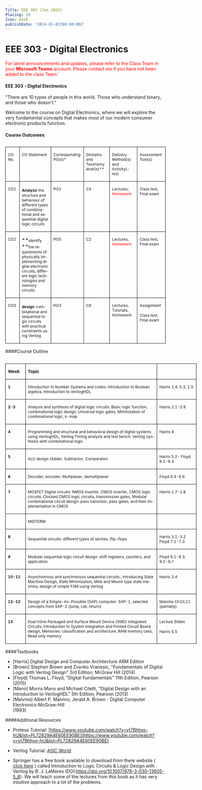 ```yaml
---
Title: EEE 303 (Jan 2024)
Placing: 20
Icon: book
publishDate: '2024-01-01T00:00:00Z'
---
```


# EEE 303 - Digital Electronics
<span style="color:red">For latest announcements and updates, please refer to the Class Team in your **Microsoft Teams** account. Please contact me if you have not been added to the class Team.</style>'

#### EEE 303 - Digital Electronics

"There are 10 types of people in this world. Those who understand binary, and those who doesn't."

Welcome to the course on Digital Electronics, where we will explore the very fundamental concepts that makes most of our modern consumer electronic products function. 


#### Course Outcomes
##

<table class="MsoTableGrid" border="1" cellspacing="0" cellpadding="0" style="border-collapse:collapse;border:none;mso-border-alt:solid windowtext .5pt;
mso-yfti-tbllook:1184;mso-padding-alt:0cm 5.4pt 0cm 5.4pt">

<tbody>

<tr>

<td width="37" valign="top" style="width:27.85pt;border:solid windowtext 1.0pt;
mso-border-alt:solid windowtext .5pt;padding:0cm 5.4pt 0cm 5.4pt">

<span lang="EN-AU" style="font-size:9.0pt">CO No.</span>

</td>

<td width="161" valign="top" style="width:120.85pt;border:solid windowtext 1.0pt;
border-left:none;mso-border-left-alt:solid windowtext .5pt;mso-border-alt:
solid windowtext .5pt;padding:0cm 5.4pt 0cm 5.4pt">

<span lang="EN-AU" style="font-size:9.0pt">CO Statement</span>

</td>

<td width="95" valign="top" style="width:71.55pt;border:solid windowtext 1.0pt;
border-left:none;mso-border-left-alt:solid windowtext .5pt;mso-border-alt:
solid windowtext .5pt;padding:0cm 5.4pt 0cm 5.4pt">

<span lang="EN-AU" style="font-size:9.0pt">Corresponding PO(s)*</span>

</td>

<td width="96" valign="top" style="width:72.05pt;border:solid windowtext 1.0pt;
border-left:none;mso-border-left-alt:solid windowtext .5pt;mso-border-alt:
solid windowtext .5pt;padding:0cm 5.4pt 0cm 5.4pt">

<span lang="EN-AU" style="font-size:9.0pt">Domains and Taxonomy level(s)**</span>

</td>

<td width="108" valign="top" style="width:80.95pt;border:solid windowtext 1.0pt;
border-left:none;mso-border-left-alt:solid windowtext .5pt;mso-border-alt:
solid windowtext .5pt;padding:0cm 5.4pt 0cm 5.4pt">

<span lang="EN-AU" style="font-size:9.0pt">Delivery Method(s) and Activity(-ies)</span>

</td>

<td width="88" valign="top" style="width:66.35pt;border:solid windowtext 1.0pt;
border-left:none;mso-border-left-alt:solid windowtext .5pt;mso-border-alt:
solid windowtext .5pt;padding:0cm 5.4pt 0cm 5.4pt">

<span lang="EN-AU" style="font-size:9.0pt">Assessment Tool(s)</span>

</td>

</tr>

<tr>

<td width="37" valign="top" style="width:27.85pt;border:solid windowtext 1.0pt;
border-top:none;mso-border-top-alt:solid windowtext .5pt;mso-border-alt:solid windowtext .5pt;
padding:0cm 5.4pt 0cm 5.4pt">

<span lang="EN-AU" style="font-size:9.0pt;mso-ascii-font-family:
&quot;Times New Roman&quot;;mso-hansi-font-family:&quot;Times New Roman&quot;;mso-bidi-font-family:
&quot;Times New Roman&quot;">CO1</span><span lang="EN-AU" style="font-size:9.0pt"></span>

</td>

<td width="161" valign="top" style="width:120.85pt;border-top:none;border-left:
none;border-bottom:solid windowtext 1.0pt;border-right:solid windowtext 1.0pt;
mso-border-top-alt:solid windowtext .5pt;mso-border-left-alt:solid windowtext .5pt;
mso-border-alt:solid windowtext .5pt;padding:0cm 5.4pt 0cm 5.4pt">

**<span lang="EN-AU" style="font-size:9.0pt;mso-ascii-font-family:
&quot;Times New Roman&quot;;mso-hansi-font-family:&quot;Times New Roman&quot;;mso-bidi-font-family:
&quot;Times New Roman&quot;">Analyze</span>** <span lang="EN-AU" style="font-size:9.0pt;
mso-ascii-font-family:&quot;Times New Roman&quot;;mso-hansi-font-family:&quot;Times New Roman&quot;;
mso-bidi-font-family:&quot;Times New Roman&quot;">the structure and behaviour of different types of combinational and sequential digital logic circuits</span>

</td>

<td width="95" valign="top" style="width:71.55pt;border-top:none;border-left:
none;border-bottom:solid windowtext 1.0pt;border-right:solid windowtext 1.0pt;
mso-border-top-alt:solid windowtext .5pt;mso-border-left-alt:solid windowtext .5pt;
mso-border-alt:solid windowtext .5pt;padding:0cm 5.4pt 0cm 5.4pt">

<span lang="EN-AU" style="font-size:9.0pt;mso-ascii-font-family:
&quot;Times New Roman&quot;;mso-hansi-font-family:&quot;Times New Roman&quot;;mso-bidi-font-family:
&quot;Times New Roman&quot;">PO1</span><span lang="EN-AU" style="font-size:9.0pt;
background:yellow;mso-highlight:yellow"></span>

</td>

<td width="96" valign="top" style="width:72.05pt;border-top:none;border-left:
none;border-bottom:solid windowtext 1.0pt;border-right:solid windowtext 1.0pt;
mso-border-top-alt:solid windowtext .5pt;mso-border-left-alt:solid windowtext .5pt;
mso-border-alt:solid windowtext .5pt;padding:0cm 5.4pt 0cm 5.4pt">

<span lang="EN-AU" style="font-size:9.0pt;mso-ascii-font-family:
&quot;Times New Roman&quot;;mso-hansi-font-family:&quot;Times New Roman&quot;;mso-bidi-font-family:
&quot;Times New Roman&quot;">C4</span><span lang="EN-AU" style="font-size:9.0pt;
background:yellow;mso-highlight:yellow"></span>

</td>

<td width="108" valign="top" style="width:80.95pt;border-top:none;border-left:
none;border-bottom:solid windowtext 1.0pt;border-right:solid windowtext 1.0pt;
mso-border-top-alt:solid windowtext .5pt;mso-border-left-alt:solid windowtext .5pt;
mso-border-alt:solid windowtext .5pt;padding:0cm 5.4pt 0cm 5.4pt">

<span lang="EN-AU" style="font-size:9.0pt;mso-ascii-font-family:
&quot;Times New Roman&quot;;mso-hansi-font-family:&quot;Times New Roman&quot;;mso-bidi-font-family:
&quot;Times New Roman&quot;">Lectures, <span style="color:red">Homework</span></span><span lang="EN-AU" style="font-size:9.0pt;background:yellow;mso-highlight:yellow"></span>

</td>

<td width="88" valign="top" style="width:66.35pt;border-top:none;border-left:
none;border-bottom:solid windowtext 1.0pt;border-right:solid windowtext 1.0pt;
mso-border-top-alt:solid windowtext .5pt;mso-border-left-alt:solid windowtext .5pt;
mso-border-alt:solid windowtext .5pt;padding:0cm 5.4pt 0cm 5.4pt">

<span lang="EN-AU" style="font-size:9.0pt;mso-ascii-font-family:
&quot;Times New Roman&quot;;mso-hansi-font-family:&quot;Times New Roman&quot;;mso-bidi-font-family:
&quot;Times New Roman&quot;">Class test, Final exam</span><span lang="EN-AU" style="font-size:9.0pt;background:yellow;mso-highlight:yellow"></span>

</td>

</tr>

<tr>

<td width="37" valign="top" style="width:27.85pt;border:solid windowtext 1.0pt;
border-top:none;mso-border-top-alt:solid windowtext .5pt;mso-border-alt:solid windowtext .5pt;
padding:0cm 5.4pt 0cm 5.4pt">

<span lang="EN-AU" style="font-size:9.0pt;mso-ascii-font-family:
&quot;Times New Roman&quot;;mso-hansi-font-family:&quot;Times New Roman&quot;;mso-bidi-font-family:
&quot;Times New Roman&quot;">CO2</span><span lang="EN-AU" style="font-size:9.0pt"></span>

</td>

<td width="161" valign="top" style="width:120.85pt;border-top:none;border-left:
none;border-bottom:solid windowtext 1.0pt;border-right:solid windowtext 1.0pt;
mso-border-top-alt:solid windowtext .5pt;mso-border-left-alt:solid windowtext .5pt;
mso-border-alt:solid windowtext .5pt;padding:0cm 5.4pt 0cm 5.4pt">

**<span lang="EN-AU" style="font-size:9.0pt;mso-ascii-font-family:
&quot;Times New Roman&quot;;mso-hansi-font-family:&quot;Times New Roman&quot;;mso-bidi-font-family:
&quot;Times New Roman&quot;">identify</span> **<span lang="EN-AU" style="font-size:
9.0pt;mso-ascii-font-family:&quot;Times New Roman&quot;;mso-hansi-font-family:&quot;Times New Roman&quot;;
mso-bidi-font-family:&quot;Times New Roman&quot;">the requirements of physically implementing digital electronic circuits, different logic technologies and memory circuits</span><span lang="EN-AU" style="font-size:9.0pt;background:
yellow;mso-highlight:yellow"></span>

</td>

<td width="95" valign="top" style="width:71.55pt;border-top:none;border-left:
none;border-bottom:solid windowtext 1.0pt;border-right:solid windowtext 1.0pt;
mso-border-top-alt:solid windowtext .5pt;mso-border-left-alt:solid windowtext .5pt;
mso-border-alt:solid windowtext .5pt;padding:0cm 5.4pt 0cm 5.4pt">

<span lang="EN-AU" style="font-size:9.0pt;mso-ascii-font-family:
&quot;Times New Roman&quot;;mso-hansi-font-family:&quot;Times New Roman&quot;;mso-bidi-font-family:
&quot;Times New Roman&quot;">PO5</span><span lang="EN-AU" style="font-size:9.0pt;
background:yellow;mso-highlight:yellow"></span>

</td>

<td width="96" valign="top" style="width:72.05pt;border-top:none;border-left:
none;border-bottom:solid windowtext 1.0pt;border-right:solid windowtext 1.0pt;
mso-border-top-alt:solid windowtext .5pt;mso-border-left-alt:solid windowtext .5pt;
mso-border-alt:solid windowtext .5pt;padding:0cm 5.4pt 0cm 5.4pt">

<span lang="EN-AU" style="font-size:9.0pt;mso-ascii-font-family:
&quot;Times New Roman&quot;;mso-hansi-font-family:&quot;Times New Roman&quot;;mso-bidi-font-family:
&quot;Times New Roman&quot;">C2</span><span lang="EN-AU" style="font-size:9.0pt;
background:yellow;mso-highlight:yellow"></span>

</td>

<td width="108" valign="top" style="width:80.95pt;border-top:none;border-left:
none;border-bottom:solid windowtext 1.0pt;border-right:solid windowtext 1.0pt;
mso-border-top-alt:solid windowtext .5pt;mso-border-left-alt:solid windowtext .5pt;
mso-border-alt:solid windowtext .5pt;padding:0cm 5.4pt 0cm 5.4pt">

<span lang="EN-AU" style="font-size:9.0pt;mso-ascii-font-family:
&quot;Times New Roman&quot;;mso-hansi-font-family:&quot;Times New Roman&quot;;mso-bidi-font-family:
&quot;Times New Roman&quot;">Lectures, <span style="color:red">Homework</span></span><span lang="EN-AU" style="font-size:9.0pt;background:yellow;mso-highlight:yellow"></span>

</td>

<td width="88" valign="top" style="width:66.35pt;border-top:none;border-left:
none;border-bottom:solid windowtext 1.0pt;border-right:solid windowtext 1.0pt;
mso-border-top-alt:solid windowtext .5pt;mso-border-left-alt:solid windowtext .5pt;
mso-border-alt:solid windowtext .5pt;padding:0cm 5.4pt 0cm 5.4pt">

<span lang="EN-AU" style="font-size:9.0pt;mso-ascii-font-family:
&quot;Times New Roman&quot;;mso-hansi-font-family:&quot;Times New Roman&quot;;mso-bidi-font-family:
&quot;Times New Roman&quot;">Class test, Final exam</span><span lang="EN-AU" style="font-size:9.0pt;background:yellow;mso-highlight:yellow"></span>

</td>

</tr>

<tr>

<td width="37" valign="top" style="width:27.85pt;border:solid windowtext 1.0pt;
border-top:none;mso-border-top-alt:solid windowtext .5pt;mso-border-alt:solid windowtext .5pt;
padding:0cm 5.4pt 0cm 5.4pt">

<span lang="EN-AU" style="font-size:9.0pt;mso-ascii-font-family:
&quot;Times New Roman&quot;;mso-hansi-font-family:&quot;Times New Roman&quot;;mso-bidi-font-family:
&quot;Times New Roman&quot;">CO3</span>

</td>

<td width="161" valign="top" style="width:120.85pt;border-top:none;border-left:
none;border-bottom:solid windowtext 1.0pt;border-right:solid windowtext 1.0pt;
mso-border-top-alt:solid windowtext .5pt;mso-border-left-alt:solid windowtext .5pt;
mso-border-alt:solid windowtext .5pt;padding:0cm 5.4pt 0cm 5.4pt">

**<span lang="EN-AU" style="font-size:9.0pt;mso-ascii-font-family:
&quot;Times New Roman&quot;;mso-hansi-font-family:&quot;Times New Roman&quot;;mso-bidi-font-family:
&quot;Times New Roman&quot;">design</span>** <span lang="EN-AU" style="font-size:9.0pt;
mso-ascii-font-family:&quot;Times New Roman&quot;;mso-hansi-font-family:&quot;Times New Roman&quot;;
mso-bidi-font-family:&quot;Times New Roman&quot;">combinational and sequential logic circuits with practical constraints using Verilog</span>

</td>

<td width="95" valign="top" style="width:71.55pt;border-top:none;border-left:
none;border-bottom:solid windowtext 1.0pt;border-right:solid windowtext 1.0pt;
mso-border-top-alt:solid windowtext .5pt;mso-border-left-alt:solid windowtext .5pt;
mso-border-alt:solid windowtext .5pt;padding:0cm 5.4pt 0cm 5.4pt">

<span lang="EN-AU" style="font-size:9.0pt;mso-ascii-font-family:
&quot;Times New Roman&quot;;mso-hansi-font-family:&quot;Times New Roman&quot;;mso-bidi-font-family:
&quot;Times New Roman&quot;">PO3</span>

</td>

<td width="96" valign="top" style="width:72.05pt;border-top:none;border-left:
none;border-bottom:solid windowtext 1.0pt;border-right:solid windowtext 1.0pt;
mso-border-top-alt:solid windowtext .5pt;mso-border-left-alt:solid windowtext .5pt;
mso-border-alt:solid windowtext .5pt;padding:0cm 5.4pt 0cm 5.4pt">

<span lang="EN-AU" style="font-size:9.0pt;mso-ascii-font-family:
&quot;Times New Roman&quot;;mso-hansi-font-family:&quot;Times New Roman&quot;;mso-bidi-font-family:
&quot;Times New Roman&quot;">C6</span>

</td>

<td width="108" valign="top" style="width:80.95pt;border-top:none;border-left:
none;border-bottom:solid windowtext 1.0pt;border-right:solid windowtext 1.0pt;
mso-border-top-alt:solid windowtext .5pt;mso-border-left-alt:solid windowtext .5pt;
mso-border-alt:solid windowtext .5pt;padding:0cm 5.4pt 0cm 5.4pt">

<span lang="EN-AU" style="font-size:9.0pt;mso-ascii-font-family:
&quot;Times New Roman&quot;;mso-hansi-font-family:&quot;Times New Roman&quot;;mso-bidi-font-family:
&quot;Times New Roman&quot;">Lectures, Tutorials, Homework</span>

</td>

<td width="88" valign="top" style="width:66.35pt;border-top:none;border-left:
none;border-bottom:solid windowtext 1.0pt;border-right:solid windowtext 1.0pt;
mso-border-top-alt:solid windowtext .5pt;mso-border-left-alt:solid windowtext .5pt;
mso-border-alt:solid windowtext .5pt;padding:0cm 5.4pt 0cm 5.4pt">

<span lang="EN-AU" style="font-size:9.0pt;mso-ascii-font-family:
&quot;Times New Roman&quot;;mso-hansi-font-family:&quot;Times New Roman&quot;;mso-bidi-font-family:
&quot;Times New Roman&quot;">Assignment</span>

<span lang="EN-AU" style="font-size:9.0pt;mso-ascii-font-family:
&quot;Times New Roman&quot;;mso-hansi-font-family:&quot;Times New Roman&quot;;mso-bidi-font-family:
&quot;Times New Roman&quot;">Class test, Final exam</span>

</td>

</tr>

</tbody>

</table>



####Course Outline
##

##

<table class="MsoTableGrid" border="1" cellspacing="0" cellpadding="0" width="601" style="width:450.8pt;border-collapse:collapse;border:none;mso-border-alt:solid windowtext .5pt;
mso-yfti-tbllook:1184;mso-padding-alt:0cm 5.4pt 0cm 5.4pt">

<tbody>

<tr>

<td width="48" valign="top" style="width:36.35pt;border:solid windowtext 1.0pt;
mso-border-alt:solid windowtext .5pt;padding:0cm 5.4pt 0cm 5.4pt">

**<span lang="EN-AU" style="font-size:10.0pt;mso-ascii-font-family:&quot;Times New Roman&quot;;mso-hansi-font-family:
&quot;Times New Roman&quot;;mso-bidi-font-family:&quot;Times New Roman&quot;">Week</span>**

</td>

<td width="437" valign="top" style="width:327.9pt;border:solid windowtext 1.0pt;
border-left:none;mso-border-left-alt:solid windowtext .5pt;mso-border-alt:
solid windowtext .5pt;padding:0cm 5.4pt 0cm 5.4pt">

**<span lang="EN-AU" style="font-size:10.0pt;mso-ascii-font-family:&quot;Times New Roman&quot;;mso-hansi-font-family:
&quot;Times New Roman&quot;;mso-bidi-font-family:&quot;Times New Roman&quot;">Topic</span>**

</td>

<td width="115" valign="top" style="width:86.55pt;border:solid windowtext 1.0pt;
border-left:none;mso-border-left-alt:solid windowtext .5pt;mso-border-alt:
solid windowtext .5pt;padding:0cm 5.4pt 0cm 5.4pt">

**<span lang="EN-AU" style="font-size:10.0pt;mso-ascii-font-family:&quot;Times New Roman&quot;;mso-hansi-font-family:
&quot;Times New Roman&quot;;mso-bidi-font-family:&quot;Times New Roman&quot;"> </span>**

</td>

</tr>

<tr>

<td width="48" valign="top" style="width:36.35pt;border:solid windowtext 1.0pt;
border-top:none;mso-border-top-alt:solid windowtext .5pt;mso-border-alt:solid windowtext .5pt;
padding:0cm 5.4pt 0cm 5.4pt">

**<span lang="EN-AU" style="font-size:9.0pt;mso-ascii-font-family:&quot;Times New Roman&quot;;mso-hansi-font-family:
&quot;Times New Roman&quot;;mso-bidi-font-family:&quot;Times New Roman&quot;">1</span>**

</td>

<td width="437" style="width:327.9pt;border-top:none;border-left:none;
border-bottom:solid windowtext 1.0pt;border-right:solid windowtext 1.0pt;
mso-border-top-alt:solid windowtext .5pt;mso-border-left-alt:solid windowtext .5pt;
mso-border-alt:solid windowtext .5pt;padding:0cm 5.4pt 0cm 5.4pt">

<span lang="EN-AU" style="font-size:9.0pt;mso-ascii-font-family:&quot;Times New Roman&quot;;mso-hansi-font-family:
&quot;Times New Roman&quot;;mso-bidi-font-family:&quot;Times New Roman&quot;">Introduction to Number Systems and codes. Introduction to Boolean algebra, Introduction to VerilogHDL</span>

</td>

<td width="115" valign="top" style="width:86.55pt;border-top:none;border-left:
none;border-bottom:solid windowtext 1.0pt;border-right:solid windowtext 1.0pt;
mso-border-top-alt:solid windowtext .5pt;mso-border-left-alt:solid windowtext .5pt;
mso-border-alt:solid windowtext .5pt;padding:0cm 5.4pt 0cm 5.4pt">

<span lang="EN-AU" style="font-size:9.0pt;mso-ascii-font-family:&quot;Times New Roman&quot;;mso-hansi-font-family:
&quot;Times New Roman&quot;;mso-bidi-font-family:&quot;Times New Roman&quot;">Harris 1.4, 5.3, 1.5</span>

</td>

</tr>

<tr>

<td width="48" valign="top" style="width:36.35pt;border:solid windowtext 1.0pt;
border-top:none;mso-border-top-alt:solid windowtext .5pt;mso-border-alt:solid windowtext .5pt;
padding:0cm 5.4pt 0cm 5.4pt">

**<span lang="EN-AU" style="font-size:9.0pt;mso-ascii-font-family:&quot;Times New Roman&quot;;mso-hansi-font-family:
&quot;Times New Roman&quot;;mso-bidi-font-family:&quot;Times New Roman&quot;">2-3</span>**

</td>

<td width="437" style="width:327.9pt;border-top:none;border-left:none;
border-bottom:solid windowtext 1.0pt;border-right:solid windowtext 1.0pt;
mso-border-top-alt:solid windowtext .5pt;mso-border-left-alt:solid windowtext .5pt;
mso-border-alt:solid windowtext .5pt;padding:0cm 5.4pt 0cm 5.4pt">

<span lang="EN-AU" style="font-size:9.0pt;mso-ascii-font-family:&quot;Times New Roman&quot;;mso-hansi-font-family:
&quot;Times New Roman&quot;;mso-bidi-font-family:&quot;Times New Roman&quot;">Analysis and synthesis of digital logic circuits: Basic logic function, combinational logic design, Universal logic gates, Minimization of combinational logic, k-map </span>

</td>

<td width="115" valign="top" style="width:86.55pt;border-top:none;border-left:
none;border-bottom:solid windowtext 1.0pt;border-right:solid windowtext 1.0pt;
mso-border-top-alt:solid windowtext .5pt;mso-border-left-alt:solid windowtext .5pt;
mso-border-alt:solid windowtext .5pt;padding:0cm 5.4pt 0cm 5.4pt">

<span lang="EN-AU" style="font-size:9.0pt;mso-ascii-font-family:&quot;Times New Roman&quot;;mso-hansi-font-family:
&quot;Times New Roman&quot;;mso-bidi-font-family:&quot;Times New Roman&quot;">Harris 2.1-2.9</span>

</td>

</tr>

<tr>

<td width="48" valign="top" style="width:36.35pt;border:solid windowtext 1.0pt;
border-top:none;mso-border-top-alt:solid windowtext .5pt;mso-border-alt:solid windowtext .5pt;
padding:0cm 5.4pt 0cm 5.4pt">

**<span lang="EN-AU" style="font-size:9.0pt;mso-ascii-font-family:&quot;Times New Roman&quot;;mso-hansi-font-family:
&quot;Times New Roman&quot;;mso-bidi-font-family:&quot;Times New Roman&quot;">4</span>**

</td>

<td width="437" style="width:327.9pt;border-top:none;border-left:none;
border-bottom:solid windowtext 1.0pt;border-right:solid windowtext 1.0pt;
mso-border-top-alt:solid windowtext .5pt;mso-border-left-alt:solid windowtext .5pt;
mso-border-alt:solid windowtext .5pt;padding:0cm 5.4pt 0cm 5.4pt">

<span lang="EN-AU" style="font-size:9.0pt;mso-ascii-font-family:&quot;Times New Roman&quot;;mso-hansi-font-family:
&quot;Times New Roman&quot;;mso-bidi-font-family:&quot;Times New Roman&quot;">Programming and structural and behavioral design of digital systems using VerilogHDL, Verilog Timing analysis and test bench. Verilog synthesis with combinational logic</span>

</td>

<td width="115" valign="top" style="width:86.55pt;border-top:none;border-left:
none;border-bottom:solid windowtext 1.0pt;border-right:solid windowtext 1.0pt;
mso-border-top-alt:solid windowtext .5pt;mso-border-left-alt:solid windowtext .5pt;
mso-border-alt:solid windowtext .5pt;padding:0cm 5.4pt 0cm 5.4pt">

<span lang="EN-AU" style="font-size:9.0pt;mso-ascii-font-family:&quot;Times New Roman&quot;;mso-hansi-font-family:
&quot;Times New Roman&quot;;mso-bidi-font-family:&quot;Times New Roman&quot;">Harris 4</span>

</td>

</tr>

<tr>

<td width="48" valign="top" style="width:36.35pt;border:solid windowtext 1.0pt;
border-top:none;mso-border-top-alt:solid windowtext .5pt;mso-border-alt:solid windowtext .5pt;
padding:0cm 5.4pt 0cm 5.4pt">

**<span lang="EN-AU" style="font-size:9.0pt;mso-ascii-font-family:&quot;Times New Roman&quot;;mso-hansi-font-family:
&quot;Times New Roman&quot;;mso-bidi-font-family:&quot;Times New Roman&quot;">5</span>**

</td>

<td width="437" style="width:327.9pt;border-top:none;border-left:none;
border-bottom:solid windowtext 1.0pt;border-right:solid windowtext 1.0pt;
mso-border-top-alt:solid windowtext .5pt;mso-border-left-alt:solid windowtext .5pt;
mso-border-alt:solid windowtext .5pt;padding:0cm 5.4pt 0cm 5.4pt">

<span lang="EN-AU" style="font-size:9.0pt;mso-ascii-font-family:&quot;Times New Roman&quot;;mso-hansi-font-family:
&quot;Times New Roman&quot;;mso-bidi-font-family:&quot;Times New Roman&quot;">ALU design (Adder, Subtractor, Comparator) </span>

</td>

<td width="115" valign="top" style="width:86.55pt;border-top:none;border-left:
none;border-bottom:solid windowtext 1.0pt;border-right:solid windowtext 1.0pt;
mso-border-top-alt:solid windowtext .5pt;mso-border-left-alt:solid windowtext .5pt;
mso-border-alt:solid windowtext .5pt;padding:0cm 5.4pt 0cm 5.4pt">

<span lang="EN-AU" style="font-size:9.0pt;mso-ascii-font-family:&quot;Times New Roman&quot;;mso-hansi-font-family:
&quot;Times New Roman&quot;;mso-bidi-font-family:&quot;Times New Roman&quot;">Harris 5.2-
Floyd 6.1-6.3</span>

</td>

</tr>

<tr>

<td width="48" valign="top" style="width:36.35pt;border:solid windowtext 1.0pt;
border-top:none;mso-border-top-alt:solid windowtext .5pt;mso-border-alt:solid windowtext .5pt;
padding:0cm 5.4pt 0cm 5.4pt">

**<span lang="EN-AU" style="font-size:9.0pt;mso-ascii-font-family:&quot;Times New Roman&quot;;mso-hansi-font-family:
&quot;Times New Roman&quot;;mso-bidi-font-family:&quot;Times New Roman&quot;">6</span>**

</td>

<td width="437" style="width:327.9pt;border-top:none;border-left:none;
border-bottom:solid windowtext 1.0pt;border-right:solid windowtext 1.0pt;
mso-border-top-alt:solid windowtext .5pt;mso-border-left-alt:solid windowtext .5pt;
mso-border-alt:solid windowtext .5pt;padding:0cm 5.4pt 0cm 5.4pt">

<span lang="EN-AU" style="font-size:9.0pt;mso-ascii-font-family:&quot;Times New Roman&quot;;mso-hansi-font-family:
&quot;Times New Roman&quot;;mso-bidi-font-family:&quot;Times New Roman&quot;">Decoder, encoder, Multiplexer, demultiplexer</span>

</td>

<td width="115" valign="top" style="width:86.55pt;border-top:none;border-left:
none;border-bottom:solid windowtext 1.0pt;border-right:solid windowtext 1.0pt;
mso-border-top-alt:solid windowtext .5pt;mso-border-left-alt:solid windowtext .5pt;
mso-border-alt:solid windowtext .5pt;padding:0cm 5.4pt 0cm 5.4pt">

<span lang="EN-AU" style="font-size:9.0pt;mso-ascii-font-family:&quot;Times New Roman&quot;;mso-hansi-font-family:
&quot;Times New Roman&quot;;mso-bidi-font-family:&quot;Times New Roman&quot;">Floyd 6.4-6.9</span>

</td>

</tr>

<tr>

<td width="48" valign="top" style="width:36.35pt;border:solid windowtext 1.0pt;
border-top:none;mso-border-top-alt:solid windowtext .5pt;mso-border-alt:solid windowtext .5pt;
padding:0cm 5.4pt 0cm 5.4pt">

**<span lang="EN-AU" style="font-size:9.0pt;mso-ascii-font-family:&quot;Times New Roman&quot;;mso-hansi-font-family:
&quot;Times New Roman&quot;;mso-bidi-font-family:&quot;Times New Roman&quot;">7</span>**

</td>

<td width="437" style="width:327.9pt;border-top:none;border-left:none;
border-bottom:solid windowtext 1.0pt;border-right:solid windowtext 1.0pt;
mso-border-top-alt:solid windowtext .5pt;mso-border-left-alt:solid windowtext .5pt;
mso-border-alt:solid windowtext .5pt;padding:0cm 5.4pt 0cm 5.4pt">

<span lang="EN-AU" style="font-size:9.0pt;mso-ascii-font-family:&quot;Times New Roman&quot;;mso-hansi-font-family:
&quot;Times New Roman&quot;;mso-bidi-font-family:&quot;Times New Roman&quot;">MOSFET Digital circuits: NMOS inverter, CMOS inverter, CMOS logic circuits, Clocked CMOS logic circuits, transmission gates, Modular combinational circuit design: pass transistor, pass gates, and their implementation in CMOS</span>

</td>

<td width="115" valign="top" style="width:86.55pt;border-top:none;border-left:
none;border-bottom:solid windowtext 1.0pt;border-right:solid windowtext 1.0pt;
mso-border-top-alt:solid windowtext .5pt;mso-border-left-alt:solid windowtext .5pt;
mso-border-alt:solid windowtext .5pt;padding:0cm 5.4pt 0cm 5.4pt">

<span lang="EN-AU" style="font-size:9.0pt;mso-ascii-font-family:&quot;Times New Roman&quot;;mso-hansi-font-family:
&quot;Times New Roman&quot;;mso-bidi-font-family:&quot;Times New Roman&quot;">Harris 1.7-1.8</span>

</td>

</tr>

<tr>

<td width="48" valign="top" style="width:36.35pt;border:solid windowtext 1.0pt;
border-top:none;mso-border-top-alt:solid windowtext .5pt;mso-border-alt:solid windowtext .5pt;
padding:0cm 5.4pt 0cm 5.4pt">

**<span lang="EN-AU" style="font-size:9.0pt;mso-ascii-font-family:&quot;Times New Roman&quot;;mso-hansi-font-family:
&quot;Times New Roman&quot;;mso-bidi-font-family:&quot;Times New Roman&quot;"> </span>**

</td>

<td width="437" style="width:327.9pt;border-top:none;border-left:none;
border-bottom:solid windowtext 1.0pt;border-right:solid windowtext 1.0pt;
mso-border-top-alt:solid windowtext .5pt;mso-border-left-alt:solid windowtext .5pt;
mso-border-alt:solid windowtext .5pt;padding:0cm 5.4pt 0cm 5.4pt">

<span lang="EN-AU" style="font-size:9.0pt;mso-ascii-font-family:&quot;Times New Roman&quot;;mso-hansi-font-family:
&quot;Times New Roman&quot;;mso-bidi-font-family:&quot;Times New Roman&quot;">MIDTERM</span>

</td>

<td width="115" valign="top" style="width:86.55pt;border-top:none;border-left:
none;border-bottom:solid windowtext 1.0pt;border-right:solid windowtext 1.0pt;
mso-border-top-alt:solid windowtext .5pt;mso-border-left-alt:solid windowtext .5pt;
mso-border-alt:solid windowtext .5pt;padding:0cm 5.4pt 0cm 5.4pt">

<span lang="EN-AU" style="font-size:9.0pt;mso-ascii-font-family:&quot;Times New Roman&quot;;mso-hansi-font-family:
&quot;Times New Roman&quot;;mso-bidi-font-family:&quot;Times New Roman&quot;"> </span>

</td>

</tr>

<tr>

<td width="48" valign="top" style="width:36.35pt;border:solid windowtext 1.0pt;
border-top:none;mso-border-top-alt:solid windowtext .5pt;mso-border-alt:solid windowtext .5pt;
padding:0cm 5.4pt 0cm 5.4pt">

**<span lang="EN-AU" style="font-size:9.0pt;mso-ascii-font-family:&quot;Times New Roman&quot;;mso-hansi-font-family:
&quot;Times New Roman&quot;;mso-bidi-font-family:&quot;Times New Roman&quot;">8</span>**

</td>

<td width="437" style="width:327.9pt;border-top:none;border-left:none;
border-bottom:solid windowtext 1.0pt;border-right:solid windowtext 1.0pt;
mso-border-top-alt:solid windowtext .5pt;mso-border-left-alt:solid windowtext .5pt;
mso-border-alt:solid windowtext .5pt;padding:0cm 5.4pt 0cm 5.4pt">

<span lang="EN-AU" style="font-size:9.0pt;mso-ascii-font-family:&quot;Times New Roman&quot;;mso-hansi-font-family:
&quot;Times New Roman&quot;;mso-bidi-font-family:&quot;Times New Roman&quot;">Sequential circuits: different types of latches, flip-flops </span>

</td>

<td width="115" valign="top" style="width:86.55pt;border-top:none;border-left:
none;border-bottom:solid windowtext 1.0pt;border-right:solid windowtext 1.0pt;
mso-border-top-alt:solid windowtext .5pt;mso-border-left-alt:solid windowtext .5pt;
mso-border-alt:solid windowtext .5pt;padding:0cm 5.4pt 0cm 5.4pt">

<span lang="EN-AU" style="font-size:9.0pt;mso-ascii-font-family:&quot;Times New Roman&quot;;mso-hansi-font-family:
&quot;Times New Roman&quot;;mso-bidi-font-family:&quot;Times New Roman&quot;">Harris 3.1-3.2
Floyd 7.1-7.3</span>

</td>

</tr>

<tr>

<td width="48" valign="top" style="width:36.35pt;border:solid windowtext 1.0pt;
border-top:none;mso-border-top-alt:solid windowtext .5pt;mso-border-alt:solid windowtext .5pt;
padding:0cm 5.4pt 0cm 5.4pt">

**<span lang="EN-AU" style="font-size:9.0pt;mso-ascii-font-family:&quot;Times New Roman&quot;;mso-hansi-font-family:
&quot;Times New Roman&quot;;mso-bidi-font-family:&quot;Times New Roman&quot;">9</span>**

</td>

<td width="437" style="width:327.9pt;border-top:none;border-left:none;
border-bottom:solid windowtext 1.0pt;border-right:solid windowtext 1.0pt;
mso-border-top-alt:solid windowtext .5pt;mso-border-left-alt:solid windowtext .5pt;
mso-border-alt:solid windowtext .5pt;padding:0cm 5.4pt 0cm 5.4pt">

<span lang="EN-AU" style="font-size:9.0pt;mso-ascii-font-family:&quot;Times New Roman&quot;;mso-hansi-font-family:
&quot;Times New Roman&quot;;mso-bidi-font-family:&quot;Times New Roman&quot;">Modular sequential logic circuit design: shift registers, counters, and application</span>

</td>

<td width="115" valign="top" style="width:86.55pt;border-top:none;border-left:
none;border-bottom:solid windowtext 1.0pt;border-right:solid windowtext 1.0pt;
mso-border-top-alt:solid windowtext .5pt;mso-border-left-alt:solid windowtext .5pt;
mso-border-alt:solid windowtext .5pt;padding:0cm 5.4pt 0cm 5.4pt">

<span lang="EN-AU" style="font-size:9.0pt;mso-ascii-font-family:&quot;Times New Roman&quot;;mso-hansi-font-family:
&quot;Times New Roman&quot;;mso-bidi-font-family:&quot;Times New Roman&quot;">Floyd 8.1-8.3, 9.2-9.7

</span>

</td>

</tr>

<tr>

<td width="48" valign="top" style="width:36.35pt;border:solid windowtext 1.0pt;
border-top:none;mso-border-top-alt:solid windowtext .5pt;mso-border-alt:solid windowtext .5pt;
padding:0cm 5.4pt 0cm 5.4pt">

**<span lang="EN-AU" style="font-size:9.0pt;mso-ascii-font-family:&quot;Times New Roman&quot;;mso-hansi-font-family:
&quot;Times New Roman&quot;;mso-bidi-font-family:&quot;Times New Roman&quot;">10-11</span>**

</td>

<td width="437" style="width:327.9pt;border-top:none;border-left:none;
border-bottom:solid windowtext 1.0pt;border-right:solid windowtext 1.0pt;
mso-border-top-alt:solid windowtext .5pt;mso-border-left-alt:solid windowtext .5pt;
mso-border-alt:solid windowtext .5pt;padding:0cm 5.4pt 0cm 5.4pt">

<span lang="EN-AU" style="font-size:9.0pt;mso-ascii-font-family:&quot;Times New Roman&quot;;mso-hansi-font-family:
&quot;Times New Roman&quot;;mso-bidi-font-family:&quot;Times New Roman&quot;">Asynchronous and synchronous sequential circuits., Introducing State Machine Design, State Minimization, Mille and Moore type state machine, design of simple FSM using Verilog</span>

</td>

<td width="115" valign="top" style="width:86.55pt;border-top:none;border-left:
none;border-bottom:solid windowtext 1.0pt;border-right:solid windowtext 1.0pt;
mso-border-top-alt:solid windowtext .5pt;mso-border-left-alt:solid windowtext .5pt;
mso-border-alt:solid windowtext .5pt;padding:0cm 5.4pt 0cm 5.4pt">

<span lang="EN-AU" style="font-size:9.0pt;mso-ascii-font-family:&quot;Times New Roman&quot;;mso-hansi-font-family:
&quot;Times New Roman&quot;;mso-bidi-font-family:&quot;Times New Roman&quot;">Harris 3.4</span>

</td>

</tr>

<tr>

<td width="48" valign="top" style="width:36.35pt;border:solid windowtext 1.0pt;
border-top:none;mso-border-top-alt:solid windowtext .5pt;mso-border-alt:solid windowtext .5pt;
padding:0cm 5.4pt 0cm 5.4pt">

**<span lang="EN-AU" style="font-size:9.0pt;mso-ascii-font-family:&quot;Times New Roman&quot;;mso-hansi-font-family:
&quot;Times New Roman&quot;;mso-bidi-font-family:&quot;Times New Roman&quot;">12-13</span>**

</td>

<td width="437" style="width:327.9pt;border-top:none;border-left:none;
border-bottom:solid windowtext 1.0pt;border-right:solid windowtext 1.0pt;
mso-border-top-alt:solid windowtext .5pt;mso-border-left-alt:solid windowtext .5pt;
mso-border-alt:solid windowtext .5pt;padding:0cm 5.4pt 0cm 5.4pt">

<span lang="EN-AU" style="font-size:9.0pt;mso-ascii-font-family:&quot;Times New Roman&quot;;mso-hansi-font-family:
&quot;Times New Roman&quot;;mso-bidi-font-family:&quot;Times New Roman&quot;">Design of a Simple-As-Possible (SAP) computer: SAP-1, selected concepts from SAP-2 (jump, call, return)</span>

</td>

<td width="115" valign="top" style="width:86.55pt;border-top:none;border-left:
none;border-bottom:solid windowtext 1.0pt;border-right:solid windowtext 1.0pt;
mso-border-top-alt:solid windowtext .5pt;mso-border-left-alt:solid windowtext .5pt;
mso-border-alt:solid windowtext .5pt;padding:0cm 5.4pt 0cm 5.4pt">

<span lang="EN-AU" style="font-size:9.0pt;mso-ascii-font-family:&quot;Times New Roman&quot;;mso-hansi-font-family:
&quot;Times New Roman&quot;;mso-bidi-font-family:&quot;Times New Roman&quot;">Malvino Ch10,11 (partially)</span>

</td>

</tr>

<tr>

<td width="48" valign="top" style="width:36.35pt;border:solid windowtext 1.0pt;
border-top:none;mso-border-top-alt:solid windowtext .5pt;mso-border-alt:solid windowtext .5pt;
padding:0cm 5.4pt 0cm 5.4pt">

**<span lang="EN-AU" style="font-size:9.0pt;mso-ascii-font-family:&quot;Times New Roman&quot;;mso-hansi-font-family:
&quot;Times New Roman&quot;;mso-bidi-font-family:&quot;Times New Roman&quot;">13</span>**

</td>

<td width="437" style="width:327.9pt;border-top:none;border-left:none;
border-bottom:solid windowtext 1.0pt;border-right:solid windowtext 1.0pt;
mso-border-top-alt:solid windowtext .5pt;mso-border-left-alt:solid windowtext .5pt;
mso-border-alt:solid windowtext .5pt;padding:0cm 5.4pt 0cm 5.4pt">

<span lang="EN-AU" style="font-size:9.0pt;mso-ascii-font-family:&quot;Times New Roman&quot;;mso-hansi-font-family:
&quot;Times New Roman&quot;;mso-bidi-font-family:&quot;Times New Roman&quot;">Dual Inline Packaged and Surface Mount Device (SMD) Integrated Circuits, Introduction to System Integration and Printed Circuit Board design, Memories: classification and architecture, RAM memory cells, Read only memory</span>

</td>

<td width="115" valign="top" style="width:86.55pt;border-top:none;border-left:
none;border-bottom:solid windowtext 1.0pt;border-right:solid windowtext 1.0pt;
mso-border-top-alt:solid windowtext .5pt;mso-border-left-alt:solid windowtext .5pt;
mso-border-alt:solid windowtext .5pt;padding:0cm 5.4pt 0cm 5.4pt">

<span lang="EN-AU" style="font-size:9.0pt;mso-ascii-font-family:&quot;Times New Roman&quot;;mso-hansi-font-family:
&quot;Times New Roman&quot;;mso-bidi-font-family:&quot;Times New Roman&quot;">Lecture Slides</span>

<span lang="EN-AU" style="font-size:9.0pt;mso-ascii-font-family:&quot;Times New Roman&quot;;mso-hansi-font-family:
&quot;Times New Roman&quot;;mso-bidi-font-family:&quot;Times New Roman&quot;">Harris 5.5</span>

</td>

</tr>

</tbody>

</table>

####Textbooks
*	[Harris]	Digital Design and Computer Architecture ARM Edition
*	[Brown] 	Stephen Brown and Zvonko Vranesic, "Fundamentals of Digital Logic with Verilog 	Design" 3rd Edition, McGraw Hill (2014)
*	[Floyd] 	Thomas L. Floyd, "Digital Fundamentals" 11th Edition, Pearson (2015)
*	[Mano] 	Morris Mano and Michael Ciletti, "Digital Design with an Introduction to 	VerilogHDL" 5th Edition, Pearson (2013)
*	[Malvino]	Albert P. Malvino, Jerald A. Brown - Digital Computer Electronics-McGraw-Hill  	
  	(1993)



####Additional Resources
* Proteus Tutorial: [https://www.youtube.com/watch?v=yt7Bhhvo-hU&list=PL72829A4E60EE90BE](https://www.youtube.com/watch?v=yt7Bhhvo-hU&list=PL72829A4E60EE90BE)

* Verilog Tutorial: [ASIC World](http://www.asic-world.com/verilog/veritut.html)

* Springer has a free book available to download from there website ( [click here](https://www.thebiomics.com/notes/springer-free-e-books-list.html?fbclid=IwAR1cNh08WpCObvLxeQHtRMJUqGcPSMDmnTOTTF9aXANVzEVZN7M64GrgkxI) ) called Introduction to Logic Circuits & Logic Design with Verilog by B. J. LaMeres (DOI:https://doi.org/10.1007/978-3-030-13605-5_8). We will teach some of the lectures from this book as it has very intuitive approach to a lot of the problems.

